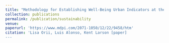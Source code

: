 ```yaml
---
title: "Methodology for Establishing Well-Being Urban Indicators at the District Level to be Used on the CityScope Platform"
collection: publications
permalink: /publication/sustainability
venue:
paperurl: 'https://www.mdpi.com/2071-1050/12/22/9458/htm'
citation: 'Lisa Orii, Luis Alonso, Kent Larson [paper]
---
```

